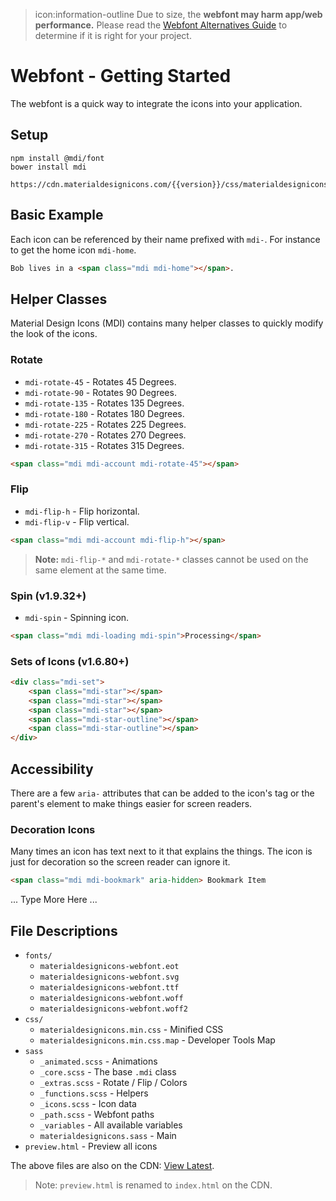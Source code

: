 <blockquote class="alert alert-warning">
  icon:information-outline Due to size, the <b>webfont may harm app/web performance.</b> Please read the <a href="/guide/webfont-alternatives"><u>Webfont Alternatives Guide</u></a> to determine if it is right for your project.
</blockquote>

# Webfont - Getting Started

The webfont is a quick way to integrate the icons into your application.

## Setup

```
npm install @mdi/font
bower install mdi
```

```
https://cdn.materialdesignicons.com/{{version}}/css/materialdesignicons.min.css
```

## Basic Example

Each icon can be referenced by their name prefixed with `mdi-`. For instance to get the home icon `mdi-home`.

```html
Bob lives in a <span class="mdi mdi-home"></span>.
```

## Helper Classes

Material Design Icons (MDI) contains many helper classes to quickly modify the look of the icons.

### Rotate

- `mdi-rotate-45` - Rotates 45 Degrees.
- `mdi-rotate-90` - Rotates 90 Degrees.
- `mdi-rotate-135` - Rotates 135 Degrees.
- `mdi-rotate-180` - Rotates 180 Degrees.
- `mdi-rotate-225` - Rotates 225 Degrees.
- `mdi-rotate-270` - Rotates 270 Degrees.
- `mdi-rotate-315` - Rotates 315 Degrees.

```html
<span class="mdi mdi-account mdi-rotate-45"></span>
```

### Flip

- `mdi-flip-h` - Flip horizontal.
- `mdi-flip-v` - Flip vertical.

```html
<span class="mdi mdi-account mdi-flip-h"></span>
```
> **Note:** `mdi-flip-*` and `mdi-rotate-*` classes cannot be used on the same element at the same time.

### Spin (v1.9.32+)

- `mdi-spin` - Spinning icon.

```html
<span class="mdi mdi-loading mdi-spin">Processing</span>
```

### Sets of Icons (v1.6.80+)

```html
<div class="mdi-set">
    <span class="mdi-star"></span>
    <span class="mdi-star"></span>
    <span class="mdi-star"></span>
    <span class="mdi-star-outline"></span>
    <span class="mdi-star-outline"></span>
</div>
```

## Accessibility

There are a few `aria-` attributes that can be added to the icon's tag or the parent's element to make things easier for screen readers.

### Decoration Icons

Many times an icon has text next to it that explains the things. The icon is just for decoration so the screen reader can ignore it.

```html
<span class="mdi mdi-bookmark" aria-hidden> Bookmark Item
```

... Type More Here ...

## File Descriptions

- `fonts/`
  - `materialdesignicons-webfont.eot`
  - `materialdesignicons-webfont.svg`
  - `materialdesignicons-webfont.ttf`
  - `materialdesignicons-webfont.woff`
  - `materialdesignicons-webfont.woff2`
- `css/`
  - `materialdesignicons.min.css` - Minified CSS
  - `materialdesignicons.min.css.map` - Developer Tools Map
- `sass`
  - `_animated.scss` - Animations
  - `_core.scss` - The base `.mdi` class
  - `_extras.scss` - Rotate / Flip / Colors
  - `_functions.scss` - Helpers
  - `_icons.scss` - Icon data
  - `_path.scss` - Webfont paths
  - `_variables` - All available variables
  - `materialdesignicons.sass` - Main
- `preview.html` - Preview all icons

The above files are also on the CDN: [View Latest](https://cdn.materialdesignicons.com/{{version}}).

> Note: `preview.html` is renamed to `index.html` on the CDN.
